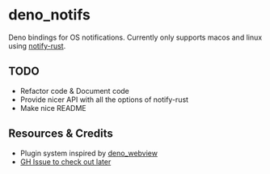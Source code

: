 # deno_notifs

Deno bindings for OS notifications. Currently only supports macos and linux using [notify-rust](https://github.com/hoodie/notify-rust).

## TODO

- Refactor code & Document code
- Provide nicer API with all the options of notify-rust
- Make nice README

## Resources & Credits

- Plugin system inspired by [deno_webview](https://github.com/eliassjogreen/deno_webview)
- [GH Issue to check out later](https://github.com/denoland/deno/issues/4222)